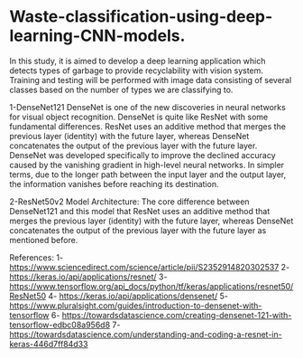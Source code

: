 # Waste-classification-using-deep-learning-CNN-models.

In this study, it is aimed to develop a deep learning application which detects types of garbage to provide recyclability with vision system. 
Training and testing will be performed with image data consisting of several classes based on the number of types we are classifying to.

1-DenseNet121
DenseNet is one of the new discoveries in neural networks for visual 
object recognition. DenseNet is quite like ResNet with some 
fundamental differences. ResNet uses an additive 
method that merges the previous layer (identity) with the future layer, 
whereas DenseNet concatenates the output of the previous layer with the 
future layer.
DenseNet was developed specifically to improve the declined accuracy 
caused by the vanishing gradient in high-level neural networks. In 
simpler terms, due to the longer path between the input layer and the 
output layer, the information vanishes before reaching its destination.

2-ResNet50v2 Model Architecture:
The core difference between DenseNet121 and this model 
that ResNet uses an additive method that merges the 
previous layer (identity) with the future layer, whereas 
DenseNet concatenates the output of the previous layer 
with the future layer as mentioned before.

References:
1- https://www.sciencedirect.com/science/article/pii/S2352914820302537
2- https://keras.io/api/applications/resnet/
3- https://www.tensorflow.org/api_docs/python/tf/keras/applications/resnet50/ResNet50
4- https://keras.io/api/applications/densenet/
5- https://www.pluralsight.com/guides/introduction-to-densenet-with-tensorflow
6- https://towardsdatascience.com/creating-densenet-121-with-tensorflow-edbc08a956d8
7- https://towardsdatascience.com/understanding-and-coding-a-resnet-in-keras-446d7ff84d33
